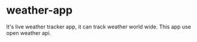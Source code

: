 # weather-app
It's live weather tracker app, it can track weather world wide. This app use open weather api.
